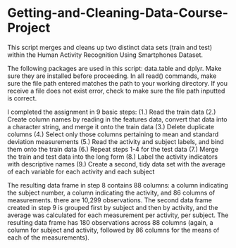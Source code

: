 # Getting-and-Cleaning-Data-Course-Project
This script merges and cleans up two distinct data sets (train and test) within the 
Human Activity Recognition Using Smartphones Dataset. 

The following packages are used in this script: data.table and dplyr. Make sure they are installed before proceeding.
In all read() commands, make sure the file path entered matches the path to your working directory. If you receive a 
file does not exist error, check to make sure the file path inputted is correct.

I completed the assignment in 9 basic steps:
  (1.) Read the train data 
  (2.) Create column names by reading in the features data, 
      convert that data into a character string, and merge it onto the train data 
  (3.) Delete duplicate columns
  (4.) Select only those columns pertaining to mean and standard deviation measurements
  (5.) Read the activity and subject labels, and bind them onto the train data 
  (6.) Repeat steps 1-4 for the test data
  (7.) Merge the train and test data into the long form 
  (8.) Label the activity indicators with descriptive names
  (9.) Create a second, tidy data set with the average of each variable for each activity and each subject
  
The resulting data frame in step 8 contains 88 columns: a column indicating the subject number, a column indicating
the activity, and 86 columns of measurements. there are 10,299 observations. The second data frame created in step 9 is 
grouped first by subject and then by activity, and the average was calculated for each measurement per activity, per
subject. The resulting data frame has 180 observations across 88 columns (again, a column for subject and activity,
followed by 86 columns for the means of each of the measurements). 
